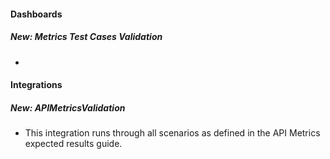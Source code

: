 
#### Dashboards
##### New: Metrics Test Cases Validation
- 

#### Integrations
##### New: APIMetricsValidation
- This integration runs through all scenarios as defined in the API Metrics expected results guide.
